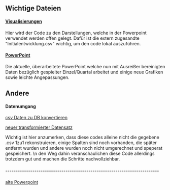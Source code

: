 ## Wichtige Dateien 

#### [Visualisierungen](Visualisierungen_der_Praesentation.ipynb) 
Hier wird der Code zu den Darstellungen, welche in der Powerpoint verwendet werden offen gelegt. Dafür ist die extern zugesandte "Initialentwicklung.csv" wichtig, um den code lokal auszuführen.

#### [PowerPoint](neu_ueberarbeitete_PowerPoint_Initialisierung.pptx)
Die aktuelle, überarbeitete PowerPoint welche nun mit Ausreißer bereinigten Daten bezüglich gespielter Einzel/Quartal arbeitet und einige neue Grafiken sowie leichte Angepassungen.


## Andere 

#### Datenumgang
[csv Daten zu DB konvertieren](Daten_DB_einlesen.ipynb) 

[neuer transformierter Datensatz](Datensatz_transformieren.ipynb) 

Wichtig ist hier anzumerken, dass diese codes alleine nicht die gegebene .csv 1zu1 rekonstruieren, einige Spalten sind noch vorhanden, die später entfernt wurden und andere wurden noch nicht umgerechnet und speperat gespeichert. \n
den Weg dahin veranschaulichen diese Code allerdings trotzdem gut und machen die Schritte nachvollziehbar. 

#### --------------------------------------------------------------------------

[alte Powerpoint](vorgestellt_Powerpoint.pptx) 
